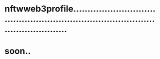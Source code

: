 # nftwweb3profile........................................................................................................
# soon..
